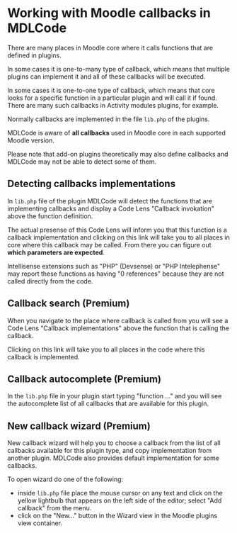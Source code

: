# Working with Moodle callbacks in MDLCode

There are many places in Moodle core where it calls functions that are defined in
plugins.

In some cases it is one-to-many type of callback, which means that multiple
plugins can implement it and all of these callbacks will be executed.

In some cases it is one-to-one type of callback, which means that core looks for
a specific function in a particular plugin and will call it if found. There are
many such callbacks in Activity modules plugins, for example.

Normally callbacks are implemented in the file `lib.php` of the plugins.

MDLCode is aware of **all callbacks** used in Moodle core in each supported Moodle version.

Please note that add-on plugins theoretically may also define callbacks and MDLCode may not be
able to detect some of them.

## Detecting callbacks implementations

In `lib.php` file of the plugin MDLCode will detect the functions that are implementing
callbacks and display a Code Lens "Callback invokation" above the function definition.

The actual presense of this Code Lens will inform you that this function is a callback
implementation and clicking on this link will take you to all places in core where this
callback may be called. From there you can figure out **which parameters are expected**.

Intellisense extensions such as "PHP" (Devsense) or "PHP Intelephense" may report these
functions as having "0 references" because they are not called directly from the code.

## Callback search (Premium)

When you navigate to the place where callback is called from you will see a Code Lens
"Callback implementations" above the function that is calling the callback.

Clicking on this link will take you to all places in the code where this callback is
implemented.

## Callback autocomplete (Premium)

In the `lib.php` file in your plugin start typing "function ..." and you will see
the autocomplete list of all callbacks that are available for this plugin.

## New callback wizard (Premium)

New callback wizard will help you to choose a callback from the list of all callbacks available for this plugin type, and copy implementation from
another plugin. MDLCode also provides default implementation for some callbacks.

To open wizard do one of the following:
- inside `lib.php` file place the mouse cursor on any text and click
  on the yellow lightbulb that appears on the left side of the editor;
  select "Add callback" from the menu.
- click on the "New..." button in the Wizard view in the Moodle plugins
  view container.
